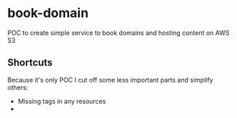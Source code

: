 # book-domain
POC to create simple service to book domains and hosting content on AWS S3

## Shortcuts
Because it's only POC I cut off some less important parts and simplify others:

 * Missing tags in any resources
 * 
